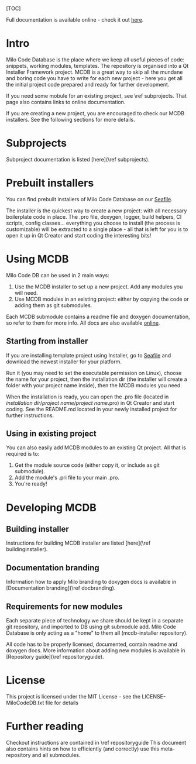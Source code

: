 [TOC]

Full documentation is available online - check it out [here](https://docs.milosolutions.com/milo-code-db/main).

# Intro

Milo Code Database is the place where we keep all useful pieces of code:
snippets, working modules, templates. The repository is organised into a Qt
Installer Framework project. MCDB is a great way to skip all the mundane and
boring code you have to write for each new project - here you get all the
initial project code prepared and ready for further development.

If you need some mobule for an existing project, see \ref subprojects. That page
also contains links to online documentation.

If you are creating a new project, you are encouraged to check our MCDB
installers. See the following sections for more details.

# Subprojects

Subproject documentation is listed [here](\ref subprojects).

# Prebuilt installers

You can find prebuilt installers of Milo Code Database on our
[Seafile](https://seafile.milosolutions.com/d/2c50614e1e/).

The installer is the quickest way to create a new project: with all
necessary boilerplate code in place. The .pro file, doxygen, logger, build
helpers, CI scripts, config classes... everything you choose to install
(the process is customizable) will be extracted to a single place - all
that is left for you is to open it up in Qt Creator and start coding the
interesting bits!

# Using MCDB

Milo Code DB can be used in 2 main ways:

1. Use the MCDB installer to set up a new project. Add any modules you will need.
2. Use MCDB modules in an existing project: either by copying the code or adding
them as git submodules.

Each MCDB submodule contains a readme file and doxygen documentation, so refer
to them for more info. All docs are also available
[online](https://docs.milosolutions.com/milo-code-db/main/subprojects.html).

## Starting from installer

If you are installing template project using Installer, go to
[Seafile](https://seafile.milosolutions.com/d/2c50614e1e/) and download the
newest installer for your platform.

Run it (you may need to set the executable permission on Linux), choose the name
for your project, then the installation dir (the installer will create a folder
with your project name inside), then the MCDB modules you need.

When the installation is ready, you can open the .pro file (located in
_installation dir_/_project name_/_project name_.pro) in Qt Creator and start
coding. See the README.md located in your newly installed project for further
instructions.

## Using in existing project

You can also easily add MCDB modules to an existing Qt project. All that is
required is to:

1. Get the module source code (either copy it, or include as git submodule).
2. Add the module's .pri file to your main .pro.
3. You're ready!

# Developing MCDB

## Building installer

Instructions for building MCDB installer are listed
[here](\ref buildinginstaller).

## Documentation branding

Information how to apply Milo branding to doxygen docs is available in
[Documentation branding](\ref docbranding).

## Requirements for new modules

Each separate piece of technology we share should be kept in a separate git
repository, and imported to DB using git submodule add. Milo Code Database
is only acting as a "home" to them all (mcdb-installer repository).

All code has to be properly licensed, documented, contain readme and doxygen
docs. More information about adding new modules is available in
[Repository guide](\ref repositoryguide).

# License

This project is licensed under the MIT License - see the LICENSE-MiloCodeDB.txt
file for details

# Further reading 

Checkout instructions are contained in \ref repositoryguide This document also
contains hints on how to efficiently (and correctly) use this meta-repository
and all submodules.
